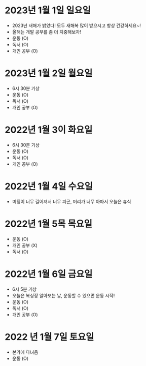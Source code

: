 
# 2023년 1월 1일 일요일 

- 2023년 새해가 밝았다! 모두 새해복 많이 받으시고 항상 건강하세요~!
- 올해는 개발 공부를 좀 더 치중해보자!
- 운동 (O)
- 독서 (O)
- 개인 공부 (O)


# 2023년 1월 2일 월요일 

- 6시 30분 기상 
- 운동 (O)
- 독서 (O)
- 개인 공부 (O)

# 2022년 1월 3이 화요일 

- 6시 30분 기상 
- 운동 (O)
- 독서 (O)
- 개인 공부 (O)

# 2022년 1월 4일 수요일 

- 미팅이 너무 길어져서 너무 피곤, 머리가 너무 아파서 오늘은 휴식 

# 2022년 1월 5목 목요일 

- 운동 (O)
- 개인 공부 (X)
- 독서 (O)

# 2022년 1월 6일 금요일 

- 6시 5분 기상
- 오늘은 복싱장 알아보는 날, 운동할 수 있으면 운동 시작!
- 운동 (O)
- 독서 (O)
- 개인 공부 (O)

# 2022 년 1월 7일 토요일 

- 본가에 다녀옴 
- 운동 (O)

